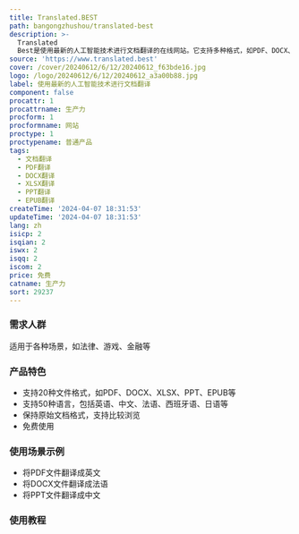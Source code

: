 ```yaml
---
title: Translated.BEST
path: bangongzhushou/translated-best
description: >-
  Translated
  Best是使用最新的人工智能技术进行文档翻译的在线网站。它支持多种格式，如PDF、DOCX、XLSX、PPT、EPUB等，满足不同场景下的翻译需求，如法律、游戏、金融等。我们提供免费的翻译服务，并支持20种文件格式和50种语言，保持原始文档格式，支持比较浏览。定价为免费使用。
source: 'https://www.translated.best'
cover: /cover/20240612/6/12/20240612_f63bde16.jpg
logo: /logo/20240612/6/12/20240612_a3a00b88.jpg
label: 使用最新的人工智能技术进行文档翻译
component: false
procattr: 1
procattrname: 生产力
procform: 1
procformname: 网站
proctype: 1
proctypename: 普通产品
tags:
  - 文档翻译
  - PDF翻译
  - DOCX翻译
  - XLSX翻译
  - PPT翻译
  - EPUB翻译
createTime: '2024-04-07 18:31:53'
updateTime: '2024-04-07 18:31:53'
lang: zh
isicp: 2
isqian: 2
iswx: 2
isqq: 2
iscom: 2
price: 免费
catname: 生产力
sort: 29237
---
```




### 需求人群
适用于各种场景，如法律、游戏、金融等

### 产品特色
- 支持20种文件格式，如PDF、DOCX、XLSX、PPT、EPUB等
- 支持50种语言，包括英语、中文、法语、西班牙语、日语等
- 保持原始文档格式，支持比较浏览
- 免费使用

### 使用场景示例
- 将PDF文件翻译成英文
- 将DOCX文件翻译成法语
- 将PPT文件翻译成中文

### 使用教程


  
